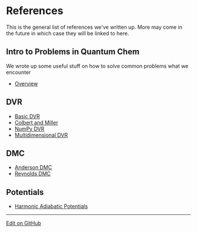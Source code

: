 # References

This is the general list of references we've written up. 
More may come in the future in which case they will be linked to here.

## Intro to Problems in Quantum Chem
We wrote up some useful stuff on how to solve common problems what we encounter
  - [Overview](Intro%20To%20Quantum)

## DVR
  - [Basic DVR](Implementing%20DVR/Basic%20DVR.html)
  - [Colbert and Miller](Implementing%20DVR/Colbert%20and%20Miller.html)
  - [NumPy DVR](Implementing%20DVR/DVRWithNumpy.html)
  - [Multidimensional DVR](Implementing%20DVR/MultidimensionalDVR.html)

## DMC
  - [Anderson DMC](Implementing%20DMC/AndersonDMC.html)
  - [Reynolds DMC](Implementing%20DMC/ReynoldsDMC.html)

## Potentials
  - [Harmonic Adiabatic Potentials](Adiabatic%20Potentials/Harmonic%20Adiabatic%20Potentials.html)
  
  ---
  [Edit on GitHub](https://github.com/McCoyGroup/References/edit/gh-pages/References/index.md)
